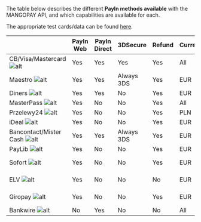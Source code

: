 The table below describes the different **PayIn methods available** with the MANGOPAY API, and which capabilities are available for each.

The appropriate test cards/data can be found [here](http://demo.dev-app.net/guide/testing-payments).

|  | PayIn Web | PayIn Direct | 3DSecure | Refund | Currency | Payment Type |
| -------- | -------- | -------- | -------- | -------- | -------- | -------- |
| CB/Visa/Mastercard  ![alt](http://demo.dev-app.net/uploads/medias/cb-visa-mastercard.png)     | Yes |	Yes	| Yes | Yes | All |	Card |
| Maestro ![alt](http://demo.dev-app.net/uploads/medias/103_0_574_Maestro21.png) | Yes | Yes | Always 3DS | Yes | EUR | Card |
| Diners ![alt](http://demo.dev-app.net/uploads/medias/diners.png) | Yes | Yes | No | Yes | EUR | Card |
| MasterPass ![alt](http://demo.dev-app.net/uploads/medias/MasterPass_200x1001.png) | Yes | No | No | Yes | All | Card |
| Przelewy24 ![alt](http://demo.dev-app.net/uploads/medias/p24-small.png) | Yes | No | No | Yes | PLN | Card |
| iDeal ![alt](http://demo.dev-app.net/uploads/medias/IDEAL_Logo.png) | Yes | No | No | Yes | EUR | Card |
| Bancontact/Mister Cash ![alt](http://demo.dev-app.net/uploads/medias/bancontact.png) | Yes | Yes | Always 3DS | Yes | EUR | Card |
| PayLib ![alt](http://demo.dev-app.net/uploads/medias/paylib.jpg) | Yes | No | No | Yes | EUR | Card |
| Sofort ![alt](http://demo.dev-app.net/uploads/medias/Sofort.png) | Yes | No | No | Yes | EUR | Direct Debit |
| ELV ![alt](http://demo.dev-app.net/uploads/medias/elv.png) | Yes | No | No | No | EUR | Direct Debit |
| Giropay ![alt](http://demo.dev-app.net/uploads/medias/giropay.jpg) | Yes | No | No | Yes | EUR | Direct Debit |
| Bankwire ![alt](http://demo.dev-app.net/uploads/medias/bank.png) | No | Yes | No | No | All | Bankwire |
